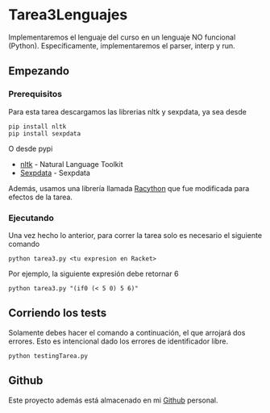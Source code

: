 # Tarea3Lenguajes

Implementaremos el lenguaje del curso en un lenguaje NO funcional (Python). Específicamente, implementaremos el parser, interp y run.

## Empezando

### Prerequisitos

Para esta tarea descargamos las librerias nltk y sexpdata, ya sea desde
```
pip install nltk
pip install sexpdata
```
O desde pypi

* [nltk](https://pypi.python.org/pypi/nltk) - Natural Language Toolkit
* [Sexpdata](https://pypi.python.org/pypi/sexpdata) - Sexpdata

Además, usamos una librería llamada [Racython](https://github.com/ddworken/racython) que fue modificada para efectos de la tarea.


### Ejecutando

Una vez hecho lo anterior, para correr la tarea solo es necesario el siguiente comando

```
python tarea3.py <tu expresion en Racket>
```

Por ejemplo, la siguiente expresión debe retornar 6

```
python tarea3.py "(if0 (< 5 0) 5 6)"
```

## Corriendo los tests

Solamente debes hacer el comando a continuación, el que arrojará dos errores. Esto es intencional dado los errores de identificador libre.
```
python testingTarea.py
```

## Github

Este proyecto además está almacenado en mi [Github](https://github.com/jorgelobos/Tarea3Lenguajes) personal.